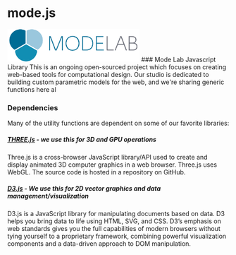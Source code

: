 # mode.js
<img src="/img/logo/MODELAB_Logo-Horizontal.png" alt="logo" width= "300"/>
### Mode Lab Javascript Library
This is an ongoing open-sourced project which focuses on creating web-based tools for computational design. Our studio is dedicated to building custom parametric models for the web, and we're sharing generic functions here al

### Dependencies
Many of the utility functions are dependent on some of our favorite libraries:
##### <a href="http://threejs.org/" target="_blank">THREE.js</a> - we use this for 3D and GPU operations
Three.js is a cross-browser JavaScript library/API used to create and display animated 3D computer graphics in a web browser. Three.js uses WebGL. The source code is hosted in a repository on GitHub.
##### <a href="https://d3js.org/" target="_blank">D3.js</a> - We use this for 2D vector graphics and data management/visualization
D3.js is a JavaScript library for manipulating documents based on data. D3 helps you bring data to life using HTML, SVG, and CSS. D3’s emphasis on web standards gives you the full capabilities of modern browsers without tying yourself to a proprietary framework, combining powerful visualization components and a data-driven approach to DOM manipulation.

